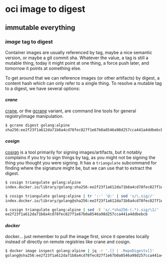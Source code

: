 # oci image to digest

## immutable everything

### _image_ tag to digest

Container images are usually referenced by tag,
maybe a nice semantic version, or maybe a git commit sha.
Whatever the value,
a tag is still a mutable thing,
today it might point at one thing,
a force push later, and tomorrow it points at something else.

To get around that we can reference images (or other artifacts) by digest,
a content hash which can only refer to a single thing.
To resolve a mutable tag to a digest, we have several options:

#### _crane_

[crane], or the [gcrane] variant,
are command line tools for general registry/image manipulation.

[crane]: https://github.com/google/go-containerregistry/tree/main/cmd/crane
[gcrane]: https://github.com/google/go-containerregistry/tree/main/cmd/gcrane

```sh
$ gcrane digest golang:alpine
sha256:ee2f23f1a612da71b8a4cd78fec827f1e67b0a8546a98d257cca441a4ddbebcb
```

#### _cosign_

[cosign] is a tool primarily for signing images/artifacts,
but it notably complains if you try to sign things by tag,
as you might not be signing the thing you thought you were signing.
It has a `triangulate` subcommand for finding where the signature might be,
but we can use that to extract the digest.

[cosign]: https://github.com/sigstore/cosign

```sh
$ cosign triangulate golang:alpine
index.docker.io/library/golang:sha256-ee2f23f1a612da71b8a4cd78fec827f1e67b0a8546a98d257cca441a4ddbebcb.sig

$ cosign triangulate golang:alpine | tr ':-' '@:' | sed 's/\.sig//'
index.docker.io/library/golang@sha256:ee2f23f1a612da71b8a4cd78fec827f1e67b0a8546a98d257cca441a4ddbebcb

$ cosign triangulate golang:alpine | sed -E 's/.*sha256-(.*).sig/\1/'
ee2f23f1a612da71b8a4cd78fec827f1e67b0a8546a98d257cca441a4ddbebcb
```

#### _docker_

docker... just remember to pull the image first,
since it operates locally instead of directly on remote registries like crane and cosign.

```sh
$ docker image inspect golang:alpine | jq -r '.[] | .RepoDigests[]'
golang@sha256:ee2f23f1a612da71b8a4cd78fec827f1e67b0a8546a98d257cca441a4ddbebcb
```
